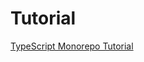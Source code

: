 # Tutorial

[TypeScript Monorepo Tutorial](https://nx.dev/getting-started/tutorials/typescript-packages-tutorial)

